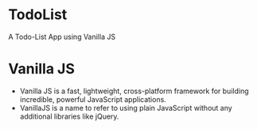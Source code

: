 # TodoList
A Todo-List App using Vanilla JS

# Vanilla JS
- Vanilla JS is a fast, lightweight, cross-platform framework
for building incredible, powerful JavaScript applications.
- VanillaJS is a name to refer to using plain JavaScript without any additional libraries like jQuery.
